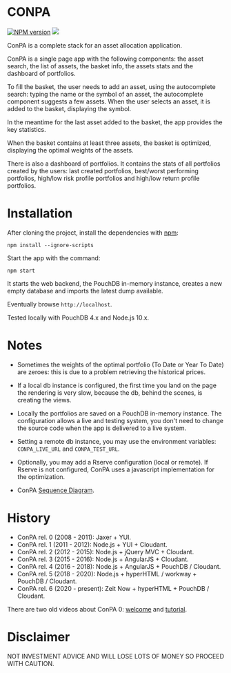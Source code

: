 CONPA
=====
[![NPM version](https://badge.fury.io/js/conpa.svg)](http://badge.fury.io/js/conpa)
![](https://github.com/albertosantini/node-conpa/workflows/CI/badge.svg)


ConPA is a complete stack for an asset allocation application.

ConPA is a single page app with the following components: the asset search,
the list of assets, the basket info, the assets stats and the dashboard of
portfolios.

To fill the basket, the user needs to add an asset, using the autocomplete
search: typing the name or the symbol of an asset, the autocomplete component
suggests a few assets. When the user selects an asset, it is added to the
basket, displaying the symbol.

In the meantime for the last asset added to the basket, the app provides the key
statistics.

When the basket contains at least three assets, the basket is optimized,
displaying the optimal weights of the assets.

There is also a dashboard of portfolios. It contains the stats of all portfolios
created by the users: last created portfolios, best/worst performing portfolios,
high/low risk profile portfolios and high/low return profile portfolios.

Installation
============

After cloning the project, install the dependencies with
[npm](http://github.com/isaacs/npm):

    npm install --ignore-scripts

Start the app with the command:

    npm start

It starts the web backend, the PouchDB in-memory instance, creates a new empty
database and imports the latest dump available.

Eventually browse `http://localhost`.

Tested locally with PouchDB 4.x and Node.js 10.x.

Notes
=====

- Sometimes the weights of the optimal portfolio (To Date or Year To Date) are zeroes:
this is due to a problem retrieving the historical prices.

- If a local db instance is configured, the first time you land on the page the 
rendering is very slow, because the db, behind the scenes, is creating the views.

- Locally the portfolios are saved on a PouchDB in-memory instance. The configuration
allows a live and testing system, you don't need to change the source code when
the app is delivered to a live system.

- Setting a remote db instance, you may use the environment variables:
`CONPA_LIVE_URL` and `CONPA_TEST_URL`.

- Optionally, you may add a Rserve configuration (local or remote). If Rserve is
not configured, ConPA uses a javascript implementation for the optimization.

- ConPA [Sequence Diagram](http://www.websequencediagrams.com/cgi-bin/cdraw?lz=Q29uUEEtPk5vZGVKUzogbmF2aWdhdGlvbgphbHQgABkFIGJhY2tlbmQgd2l0aCBqcyBjYWxjCiAgICBub3RlIG92ZXIgADoGABAFABMGZGUtY29ucGEgAAYOZmluYW5jZQAbDnF1YWRwcm9nAE8FZW5kAFMFCmVsc2UAbRRSIGNsb3VkAF4jcmlvIChSc2VydmUgYWRhcHRlcikAVg4gICAAgTQHLT4AUQVudW1iZXJzLmNvbTogZ2V0IG9wdGltYWwgcG9ydGZvbGlvABEjcGVyZm9ybWFuY2VzAEAjaW1wbGllZCB2b2xhdGlsaXR5AIJODwCBChAAgl4JAIFWBgCCbQl0c2VyaQBsBwAaBUpTT05JTwCBYRIAgVsQLQCDdgsAgXwFIGNydW5jaGluZyByZXNwb25zZQplbmQKAIIlBy0-AIQyBToAEwoKCgoKCgo&s=napkin).

History
=======

- ConPA rel. 0 (2008 - 2011): Jaxer + YUI.
- ConPA rel. 1 (2011 - 2012): Node.js + YUI + Cloudant.
- ConPA rel. 2 (2012 - 2015): Node.js + jQuery MVC + Cloudant.
- ConPA rel. 3 (2015 - 2016): Node.js + AngularJS + Cloudant.
- ConPA rel. 4 (2016 - 2018): Node.js + AngularJS + PouchDB / Cloudant.
- ConPA rel. 5 (2018 - 2020): Node.js + hyperHTML / workway + PouchDB / Cloudant.
- ConPA rel. 6 (2020 - present): Zeit Now + hyperHTML + PouchDB / Cloudant.

There are two old videos about ConPA 0:
[welcome](http://www.youtube.com/watch?v=ia_UVHtuBTM) and
[tutorial](http://www.youtube.com/watch?v=xIwbc6lQzNk).

Disclaimer
==========

NOT INVESTMENT ADVICE AND WILL LOSE LOTS OF MONEY SO PROCEED WITH CAUTION.
